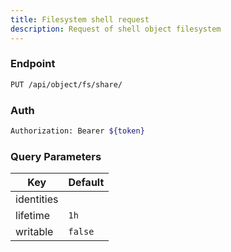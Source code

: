```yaml
---
title: Filesystem shell request
description: Request of shell object filesystem
---
```


### Endpoint

```bash
PUT /api/object/fs/share/
```

### Auth

```bash
Authorization: Bearer ${token}
```

### Query Parameters

| Key | Default |
|-----|---------|
| identities |  |
| lifetime | `1h` |
| writable | `false` |

